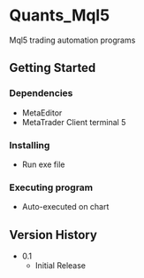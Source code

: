 # Quants_Mql5
Mql5 trading automation programs

## Getting Started

### Dependencies

* MetaEditor
* MetaTrader Client terminal 5

### Installing

* Run exe file

### Executing program

* Auto-executed on chart

## Version History

* 0.1
    * Initial Release
